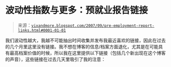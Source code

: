 <!--yml

分类：未分类

日期：2024-05-18 19:00:22

-->

# 波动性指数与更多：预就业报告链接

> 来源：[`vixandmore.blogspot.com/2007/09/pre-employment-report-links.html#0001-01-01`](http://vixandmore.blogspot.com/2007/09/pre-employment-report-links.html#0001-01-01)

我们波动性越大，我越不可能抽出时间收集并发布我最近喜欢的链接，因此在过去的几个月里这里没有链接。我不想在博客的信息/档案方面退化，尤其是在可能具有最高档案价值的时候，所以我在这里提供以下链接（包括几个新出现在这个博客的声音），这些链接在过去几天里吸引了我的注意：
